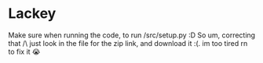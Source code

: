# Lackey
Make sure when running the code, to run /src/setup.py :D
So um, correcting that /\ just look in the file for the zip link, and download it :(. im too tired rn to fix it :sob: